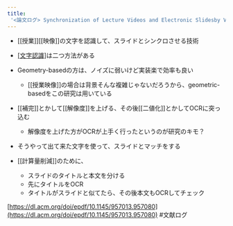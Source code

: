 ```yaml
---
title:
 '<論文ログ> Synchronization of Lecture Videos and Electronic Slidesby Video Text Analysis'
---
```


- [[授業]][[映像]]の文字を認識して、スライドとシンクロさせる技術

- [[文字認識]]([[OCR]])は二つ方法がある



- Geometry-basedの方は、ノイズに弱いけど実装楽で効率も良い
    - [[授業映像]]の場合は背景そんな複雑じゃないだろうから、geometric-basedをこの研究は用いている

- [[補完]]とかして[[解像度]]を上げる、その後[[二値化]]とかしてOCRに突っ込む
    - 解像度を上げた方がOCRが上手く行ったというのが研究のキモ？

- そうやって出て来た文字を使って、スライドとマッチをする

- [[計算量削減]]のために、
    - スライドのタイトルと本文を分ける
    - 先にタイトルをOCR
    - タイトルがスライドと似てたら、その後本文もOCRしてチェック

[https://dl.acm.org/doi/epdf/10.1145/957013.957080](https://dl.acm.org/doi/epdf/10.1145/957013.957080)
#文献ログ
